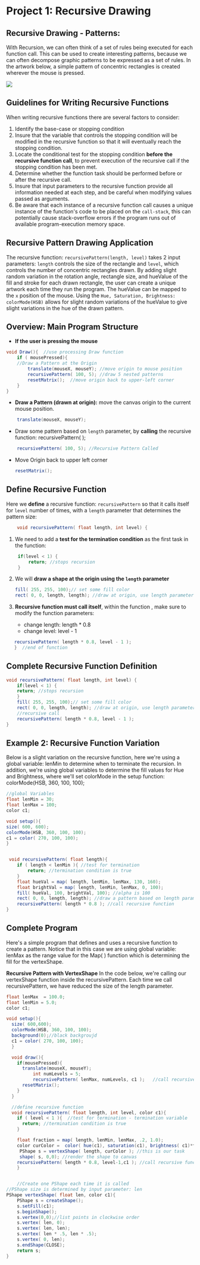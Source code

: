 # Project 1: Recursive Drawing

## Recursive Drawing - Patterns:

With Recursion, we can often think of a set of rules being executed for each function call. This can be used to create interesting patterns, because we can often decompose graphic patterns to be expressed as a set of rules. In the artwork below, a simple pattern of concentric rectangles is created wherever the mouse is pressed.

![](../.gitbook/assets/screenshot-2016-01-23-09.23.52.png)

## Guidelines for Writing Recursive Functions

When writing recursive functions there are several factors to consider:

1. Identify the base-case or stopping condition
2. Insure that the variable that controls the stopping condition will be modified in the recursive function so that it will eventually reach the stopping condition.
3. Locate the conditional test for the stopping condition **before the recursive function call**, to prevent execution of the recursive call if the stopping condition has been met.
4. Determine whether the function task should be performed before or after the recursive call. 
5. Insure that input parameters to the recursive function provide all information needed at each step, and be careful when modifying values passed as arguments. 
6. Be aware that each instance of a recursive function call causes a unique instance of the function's code to be placed on the `call-stack`, this can potentially cause stack-overflow errors if the program runs out of available program-execution memory space.

## Recursive Pattern Drawing Application

The recursive function: `recursivePattern(length, level)` takes 2 input parameters: `length` controls the size of the rectangle and `level`, which controls the number of concentric rectangles drawn. By adding slight random variation in the rotation angle, rectangle size, and hueValue of the fill and stroke for each drawn rectangle, the user can create a unique artwork each time they run the program. The hueValue can be mapped to the `x` position of the mouse. Using the `Hue, Saturation, Brightness: colorMode(HSB)` allows for slight random variations of the hueValue to give slight variations in the hue of the drawn pattern.

## Overview:  Main Program Structure

* **If the user is pressing the mouse** 

```java
void Draw(){  //use processing Draw function
    if ( mousePressed){
    //Draw a Pattern at the Origin
        translate(mouseX, mouseY); //move origin to mouse position
        recursivePattern( 100, 5); //draw 5 nested patterns
        resetMatrix();  //move origin back to upper-left corner 
    }
}
```

* **Draw a Pattern \(drawn at origin\):** move the canvas origin to the current mouse position. 

```java
    translate(mouseX, mouseY);
```

* Draw some pattern based on `length` parameter, by **calling** the recursive function: recursivePattern\( \);

```java
    recursivePattern( 100, 5); //Recursive Pattern Called
```

* Move Origin back to upper left corner

  ```java
  resetMatrix();
  ```

## Define Recursive Function

Here we **define** a recursive function: `recursivePattern` so that it calls itself for `level` number of times, with a `length` parameter that determines the pattern size:

```java
    void recursivePattern( float length, int level) {
```

1. We need to add a **test for the termination condition** as the first task in the function:

   ```java
    if(level < 1) { 
        return; //stops recursion
    }
   ```

2. We will **draw a shape at the origin using the `length` parameter**

   ```java
   fill( 255, 255, 100);// set some fill color
   rect( 0, 0, length, length); //draw at origin, use length parameter
   ```

3. **Recursive function must call itself**, within the function , make sure to modify the function parameters:
   * change length:  length \* 0.8  
   * change level:  level - 1 

```java
   recursivePattern( length * 0.8, level - 1 );  
   }  //end of function
```

## Complete Recursive Function Definition

```java
void recursivePattern( float length, int level) {
    if(level < 1) {
    return; //stops recursion
    }
    fill( 255, 255, 100);// set some fill color
    rect( 0, 0, length, length); //draw at origin, use length parameter
    //recursive call
    recursivePattern( length * 0.8, level - 1 );  
}
```

## Example 2:  Recursive Function Variation

Below is a slight variation on the recursive function, here we're using a global variable: lenMin to determine when to terminate the recursion. In addition, we're using global variables to determine the fill values for Hue and Brightness, where we'll set colorMode in the setup function: colorMode\(HSB, 360, 100, 100\);

```java
//global Variables
float lenMin = 30;
float lenMax = 100;
color c1;

void setup(){
size( 600, 600);
colorMode(HSB, 360, 100, 100);
c1 = color( 270, 100, 100);
}


 void recursivePattern( float length){
    if ( length < lenMin ){ //test for termination
        return; //termination condition is true
    }
    float hueVal = map( length, lenMin, lenMax, 130, 160);
    float brightVal = map( length, lenMin, lenMax, 0, 100);
    fill( hueVal, 100, brightVal, 100); //alpha is 100
    rect( 0, 0, length, length); //draw a pattern based on length parameter
    recursivePattern( length * 0.8 ); //call recursive function
}
```

## Complete Program

Here's a simple program that defines and uses a recursive function to create a pattern. Notice that in this case we are using global variable: lenMax as the range value for the Map\( \) function which is determining the fill for the vertexShape.

**Recursive Pattern with VertexShape** In the code below, we're calling our vertexShape function inside the recursivePattern. Each time we call recursivePattern, we have reduced the size of the length parameter.

```java
float lenMax  = 100.0;
float lenMin = 5.0;
color c1;

void setup(){
  size( 600,600);
  colorMode(HSB, 360, 100, 100); 
  background(0);//black backgroujd
  c1 = color( 270, 100, 100);
  }

  void draw(){
    if(mousePressed){
      translate(mouseX, mouseY); 
          int numLevels = 5;
          recursivePattern( lenMax, numLevels, c1 );   //call recursive function
      resetMatrix();
    }
  }

  //define recursive function
  void recursivePattern( float length, int level, color c1){
    if ( level < 1 ){  //test for termination - termination variable
      return; //termination condition is true
    }

    float fraction = map( length, lenMin, lenMax, .2, 1.0);
    color curColor =  color( hue(c1), saturation(c1), brightness( c1)*fraction);
     PShape s = vertexShape( length, curColor ); //this is our task
     shape( s, 0,0); //render the shape to canvas
    recursivePattern( length * 0.8, level-1,c1 ); //call recursive function - reduce value of variables 
    }


    //Create one PShape each time it is called
//PShape size is determined by input parameter: len
PShape vertexShape( float len, color c1){
    PShape s = createShape();
    s.setFill(c1);
    s.beginShape();
    s.vertex(0,0);//list points in clockwise order
    s.vertex( len, 0);
    s.vertex( len, len);
    s.vertex( len * .5, len * .5);
    s.vertex( 0, len);
    s.endShape(CLOSE);
    return s;
}
```

